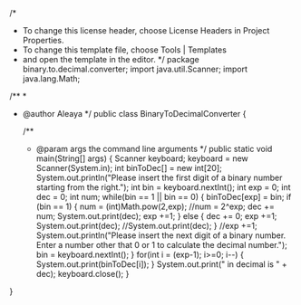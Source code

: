 
/*
 * To change this license header, choose License Headers in Project Properties.
 * To change this template file, choose Tools | Templates
 * and open the template in the editor.
 */
package binary.to.decimal.converter;
import java.util.Scanner;
import java.lang.Math;

/**
 *
 * @author Aleaya
 */
public class BinaryToDecimalConverter {

    /**
     * @param args the command line arguments
     */
    public static void main(String[] args) {
        Scanner keyboard;
        keyboard = new Scanner(System.in);
        int binToDec[] = new int[20];
        System.out.println("Please insert the first digit of a binary number starting from the right.");
        int bin = keyboard.nextInt();
        int exp = 0;
        int dec = 0;
        int num;
        while(bin == 1 || bin == 0)
        {
            binToDec[exp] = bin;
            if (bin == 1)
            {
                num = (int)Math.pow(2,exp);
                //num = 2^exp;
                dec += num;
                System.out.print(dec);
                exp +=1;
            }
            else
            {
                dec += 0;
                exp +=1;
                System.out.print(dec);
                //System.out.print(dec);
            }
            //exp +=1;
            System.out.println("Please insert the next digit of a binary number. Enter a number other that 0 or 1 to calculate the decimal number.");
            bin = keyboard.nextInt();
        }
        for(int i = (exp-1); i>=0; i--)
        {
            System.out.print(binToDec[i]);
        }
        System.out.print(" in decimal is " + dec);
        keyboard.close();
    }
    
}
